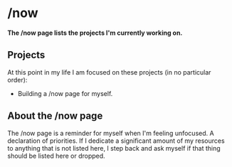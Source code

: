 # /now

**The /now page lists the projects I'm currently working on.**

## Projects
At this point in my life I am focused on these projects (in no particular order):
  - Building a /now page for myself.

## About the /now page
The /now page is a reminder for myself when I'm feeling unfocused. A declaration of priorities. If I dedicate a significant amount of my resources to anything that is not listed here, I step back and ask myself if that thing should be listed here or dropped.